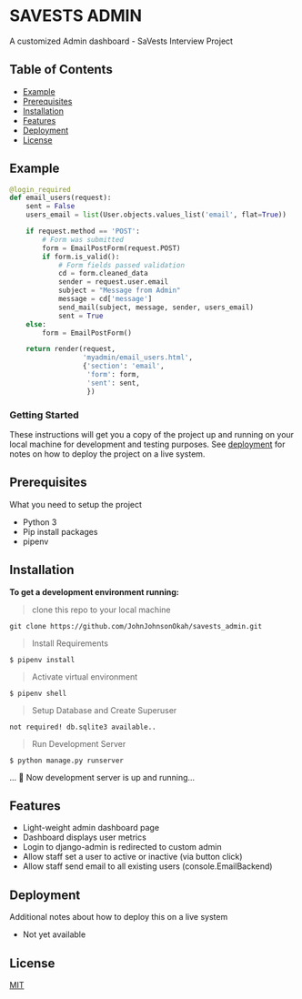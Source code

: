 # SAVESTS ADMIN

A customized Admin dashboard - SaVests Interview Project

## Table of Contents

- [Example](#example)
- [Prerequisites](#prerequisites)
- [Installation](#installation)
- [Features](#features)
- [Deployment](#deployment)
- [License](#license)

## Example

```python
@login_required
def email_users(request):
    sent = False
    users_email = list(User.objects.values_list('email', flat=True))

    if request.method == 'POST':
        # Form was submitted
        form = EmailPostForm(request.POST)
        if form.is_valid():
            # Form fields passed validation
            cd = form.cleaned_data
            sender = request.user.email
            subject = "Message from Admin"
            message = cd['message']
            send_mail(subject, message, sender, users_email)
            sent = True
    else:
        form = EmailPostForm()

    return render(request,
                  'myadmin/email_users.html',
                  {'section': 'email',
                   'form': form,
                   'sent': sent,
                   })
```

### Getting Started

These instructions will get you a copy of the project up and running on your local machine for development and testing purposes. See [deployment](#deployment) for notes on how to deploy the project on a live system.

## Prerequisites

What you need to setup the project

- Python 3
- Pip install packages
- pipenv

## Installation

__To get a development environment running:__

> clone this repo to your local machine

```
git clone https://github.com/JohnJohnsonOkah/savests_admin.git
```

> Install Requirements

```shell
$ pipenv install
```

> Activate virtual environment
```shell
$ pipenv shell
```

> Setup Database and Create Superuser

```
not required! db.sqlite3 available..
```

> Run Development Server

```shell
$ python manage.py runserver
```

... 👯 Now development server is up and running...

## Features

- Light-weight admin dashboard page
- Dashboard displays user metrics
- Login to django-admin is redirected to custom admin
- Allow staff set a user to active or inactive (via button click)
- Allow staff send email to all existing users (console.EmailBackend)

## Deployment

Additional notes about how to deploy this on a live system
- Not yet available

## License

[MIT](LICENSE)